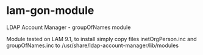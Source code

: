 # lam-gon-module
LDAP Account Manager - groupOfNames module

Module tested on LAM 9.1, to install simply copy files inetOrgPerson.inc and groupOfNames.inc to /usr/share/ldap-account-manager/lib/modules
